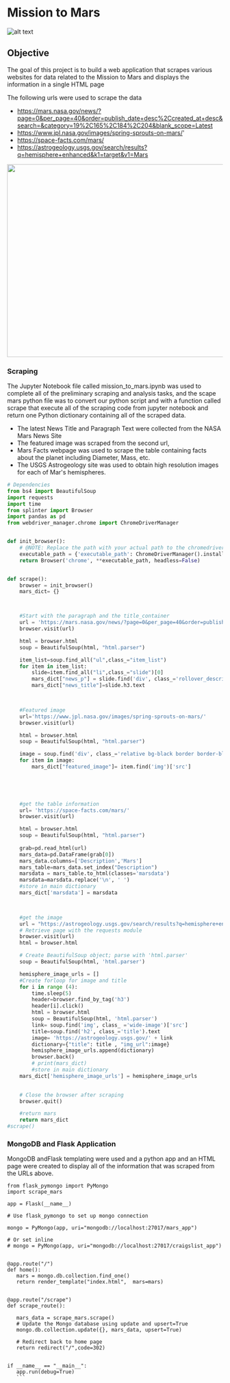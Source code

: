 # Mission to Mars
![alt text](https://github.com/Claude-Hanfou/Web-Scraping-Project/blob/main/Image/mars%20image.jpg "Mars")

## Objective
The goal of this project is to build a web application that scrapes various websites for data related to the Mission to Mars and displays the information in a single HTML page

The following urls were used to scrape the data 

* https://mars.nasa.gov/news/?page=0&per_page=40&order=publish_date+desc%2Ccreated_at+desc&search=&category=19%2C165%2C184%2C204&blank_scope=Latest
* https://www.jpl.nasa.gov/images/spring-sprouts-on-mars/'
* https://space-facts.com/mars/
* https://astrogeology.usgs.gov/search/results?q=hemisphere+enhanced&k1=target&v1=Mars

<img src="https://github.com/Claude-Hanfou/Web-Scraping-Project/blob/main/Image/Mission%20to%20Mars%20-%20Google%20Chrome%202021-01-31%2021-34-15_Trim.gif" width="600" height="450" /> 

### Scraping

The Jupyter Notebook file called mission_to_mars.ipynb was used to complete all of the preliminary scraping and analysis tasks, and the scape mars python file was to convert our python script and with a function called scrape that execute all of the scraping code from jupyter notebook and return one Python dictionary containing all of the scraped data.

* The latest News Title and Paragraph Text were collected from the  NASA Mars News Site  
* The featured image was scraped from the second url,
* Mars Facts webpage was used to scrape the table containing facts about the planet including Diameter, Mass, etc.
* The USGS Astrogeology site was used to obtain high resolution images for each of Mar's hemispheres.

```python
# Dependencies
from bs4 import BeautifulSoup
import requests
import time
from splinter import Browser
import pandas as pd
from webdriver_manager.chrome import ChromeDriverManager


def init_browser():
    # @NOTE: Replace the path with your actual path to the chromedriver
    executable_path = {'executable_path': ChromeDriverManager().install()}
    return Browser('chrome', **executable_path, headless=False)


def scrape():
    browser = init_browser()
    mars_dict= {}



    #Start with the paragraph and the title_container
    url = 'https://mars.nasa.gov/news/?page=0&per_page=40&order=publish_date+desc%2Ccreated_at+desc&search=&category=19%2C165%2C184%2C204&blank_scope=Latest'
    browser.visit(url)

    html = browser.html
    soup = BeautifulSoup(html, "html.parser")

    item_list=soup.find_all("ul",class_="item_list")
    for item in item_list:
        slide=item.find_all("li",class_="slide")[0]
        mars_dict["news_p"] = slide.find('div', class_='rollover_description_inner').text.strip()  
        mars_dict["news_title"]=slide.h3.text
    


    #Featured image
    url='https://www.jpl.nasa.gov/images/spring-sprouts-on-mars/'    
    browser.visit(url)

    html = browser.html
    soup = BeautifulSoup(html, "html.parser")

    image = soup.find('div', class_='relative bg-black border border-black')
    for item in image:
        mars_dict["featured_image"]= item.find('img')['src']
    



    
    #get the table information
    url= 'https://space-facts.com/mars/'
    browser.visit(url)

    html = browser.html
    soup = BeautifulSoup(html, "html.parser")
   
    grab=pd.read_html(url)
    mars_data=pd.DataFrame(grab[0])
    mars_data.columns=['Description','Mars']
    mars_table=mars_data.set_index("Description")
    marsdata = mars_table.to_html(classes='marsdata')
    marsdata=marsdata.replace('\n', ' ')
    #store in main dictionary
    mars_dict['marsdata'] = marsdata
    


    #get the image
    url = "https://astrogeology.usgs.gov/search/results?q=hemisphere+enhanced&k1=target&v1=Mars"
    # Retrieve page with the requests module
    browser.visit(url)
    html = browser.html

    # Create BeautifulSoup object; parse with 'html.parser'
    soup = BeautifulSoup(html, 'html.parser')

    hemisphere_image_urls = []
    #Create forloop for image and title
    for i in range (4):
        time.sleep(5)
        header=browser.find_by_tag('h3')
        header[i].click()
        html = browser.html
        soup = BeautifulSoup(html, 'html.parser')
        link= soup.find('img', class_ ='wide-image')['src']
        title=soup.find('h2', class_='title').text
        image= 'https://astrogeology.usgs.gov/' + link
        dictionary={"title": title , "img_url":image}
        hemisphere_image_urls.append(dictionary)
        browser.back()
        # print(mars_dict)
        #store in main dictionary
    mars_dict['hemisphere_image_urls'] = hemisphere_image_urls

    
    # Close the browser after scraping
    browser.quit()

    #return mars
    return mars_dict
#scrape()

```

###  MongoDB and Flask Application
 MongoDB andFlask templating were used and a python app and an HTML page were created to display all of the information that was scraped from the URLs above.
 
 ```from flask import Flask, render_template, redirect
from flask_pymongo import PyMongo
import scrape_mars

app = Flask(__name__)

# Use flask_pymongo to set up mongo connection

mongo = PyMongo(app, uri="mongodb://localhost:27017/mars_app")

# Or set inline
# mongo = PyMongo(app, uri="mongodb://localhost:27017/craigslist_app")


@app.route("/")
def home():
    mars = mongo.db.collection.find_one()
    return render_template("index.html",  mars=mars)


@app.route("/scrape")
def scrape_route():
    
    mars_data = scrape_mars.scrape()
    # Update the Mongo database using update and upsert=True
    mongo.db.collection.update({}, mars_data, upsert=True)

    # Redirect back to home page
    return redirect("/",code=302)


if __name__ == "__main__":
    app.run(debug=True)
    ```
